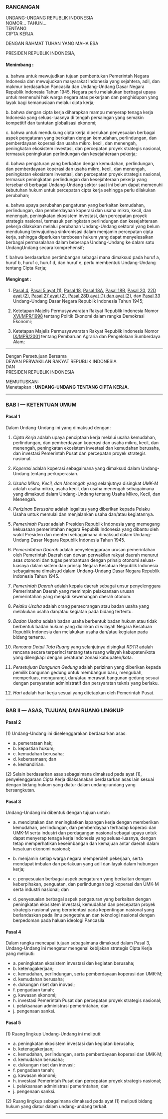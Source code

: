 ### RANCANGAN  
UNDANG-UNDANG REPUBLIK INDONESIA\
NOMOR… TAHUN...\
TENTANG\
CIPTA KERJA

DENGAN RAHMAT TUHAN YANG MAHA ESA  

PRESIDEN REPUBLIK INDONESIA,  

#### Menimbang :

a. bahwa untuk mewujudkan tujuan pembentukan Pemerintah Negara Indonesia dan mewujudkan masyarakat Indonesia yang sejahtera, adil, dan makmur berdasarkan Pancasila dan Undang-Undang Dasar Negara Republik Indonesia Tahun 1945, Negara perlu melakukan berbagai upaya untuk memenuhi hak warga negara atas pekerjaan dan penghidupan yang layak bagi kemanusiaan melalui cipta kerja;

b. bahwa dengan cipta kerja diharapkan mampu menyerap tenaga kerja Indonesia yang seluas-luasnya di tengah persaingan yang semakin kompetitif dan tuntutan globalisasi ekonomi;

c. bahwa untuk mendukung cipta kerja diperlukan penyesuaian berbagai aspek pengaturan yang berkaitan dengan kemudahan, perlindungan, dan pemberdayaan koperasi dan usaha mikro, kecil, dan menengah, peningkatan ekosistem investasi, dan percepatan proyek strategis nasional, termasuk peningkatan perlindungan dan kesejahteraan pekerja;

d. bahwa pengaturan yang berkaitan dengan kemudahan, perlindungan, dan pemberdayaan koperasi dan usaha mikro, kecil, dan menengah, peningkatan ekosistem investasi, dan percepatan proyek strategis nasional, termasuk peningkatan perlindungan dan kesejahteraan pekerja yang tersebar di berbagai Undang-Undang sektor saat ini belum dapat memenuhi kebutuhan hukum untuk percepatan cipta kerja sehingga perlu dilakukan perubahan;

e. bahwa upaya perubahan pengaturan yang berkaitan kemudahan, perlindungan, dan pemberdayaan koperasi dan usaha mikro, kecil, dan menengah, peningkatan ekosistem investasi, dan percepatan proyek strategis nasional, termasuk peningkatan perlindungan dan kesejahteraan pekerja dilakukan melalui perubahan Undang-Undang sektoral yang belum mendukung terwujudnya sinkronisasi dalam menjamin percepatan cipta kerja, sehingga diperlukan terobosan hukum yang dapat menyelesaikan berbagai permasalahan dalam beberapa Undang-Undang ke dalam satu UndangUndang secara komprehensif;

f. bahwa berdasarkan pertimbangan sebagai mana dimaksud pada huruf a, huruf b, huruf c, huruf d, dan huruf e, perlu membentuk Undang-Undang tentang Cipta Kerja;

#### Mengingat :

1. [Pasal 4][uud45p4], [Pasal 5 ayat (1)][uud45p5], [Pasal 18][uud45p18], [Pasal 18A][uud45p18a], [Pasal 18B][uud45p18b], [Pasal 20][uud45p20], [22D ayat (2)][uud45p22d], [Pasal 27 ayat (2)][uud45p27], [Pasal 28D ayat (1) dan ayat (2)][uud45p28d], dan [Pasal 33][uud45p33] Undang-Undang Dasar Negara Republik Indonesia Tahun 1945;

2. Ketetapan Majelis Permusyawaratan Rakyat Republik Indonesia Nomor [XVI/MPR/1998][mpr1998XVI] tentang Politik Ekonomi dalam rangka Demokrasi Ekonomi;

3. Ketetapan Majelis Permusyawaratan Rakyat Republik Indonesia Nomor [IX/MPR/2001][mpr2001IX] tentang Pembaruan Agraria dan Pengelolaan Sumberdaya Alam;

---

Dengan Persetujuan Bersama  
DEWAN PERWAKILAN RAKYAT REPUBLIK INDONESIA  
DAN  
PRESIDEN REPUBLIK INDONESIA

MEMUTUSKAN:  
Menetapkan : **UNDANG-UNDANG TENTANG CIPTA KERJA**.

---

### BAB I — KETENTUAN UMUM

#### Pasal 1
Dalam Undang-Undang ini yang dimaksud dengan:

1. *Cipta Kerja* adalah upaya penciptaan kerja melalui usaha kemudahan, perlindungan, dan pemberdayaan koperasi dan usaha mikro, kecil, dan menengah, peningkatan ekosistem investasi dan kemudahan berusaha, dan investasi Pemerintah Pusat dan percepatan proyek strategis nasional.

2. *Koperasi* adalah koperasi sebagaimana yang dimaksud dalam Undang-Undang tentang perkoperasian.

3. *Usaha Mikro, Kecil, dan Menengah* yang selanjutnya disingkat *UMK-M* adalah usaha mikro, usaha kecil, dan usaha menengah sebagaimana yang dimaksud dalam Undang-Undang tentang Usaha Mikro, Kecil, dan Menengah.

4. *Perizinan Berusaha* adalah legalitas yang diberikan kepada Pelaku Usaha untuk memulai dan menjalankan usaha dan/atau kegiatannya.

5. *Pemerintah Pusat* adalah Presiden Republik Indonesia yang memegang kekuasaan pemerintahan negara Republik Indonesia yang dibantu oleh wakil Presiden dan menteri sebagaimana dimaksud dalam Undang-Undang Dasar Negara Republik Indonesia Tahun 1945.

6. *Pemerintahan Daerah* adalah penyelenggaraan urusan pemerintahan oleh Pemerintah Daerah dan dewan perwakilan rakyat daerah menurut asas otonomi dan tugas pembantuan dengan prinsip otonomi seluas-luasnya dalam sistem dan prinsip Negara Kesatuan Republik Indonesia sebagaimana dimaksud dalam Undang-Undang Dasar Negara Republik Indonesia Tahun 1945.

7. *Pemerintah Daerah* adalah kepala daerah sebagai unsur penyelenggara Pemerintahan Daerah yang memimpin pelaksanaan urusan pemerintahan yang menjadi kewenangan daerah otonom.

8. *Pelaku Usaha* adalah orang perseorangan atau badan usaha yang melakukan usaha dan/atau kegiatan pada bidang tertentu.

9. *Badan Usaha* adalah badan usaha berbentuk badan hukum atau tidak berbentuk badan hukum yang didirikan di wilayah Negara Kesatuan Republik Indonesia dan melakukan usaha dan/atau kegiatan pada bidang tertentu.

10. *Rencana Detail Tata Ruang* yang selanjutnya disingkat *RDTR* adalah rencana secara terperinci tentang tata ruang wilayah kabupaten/kota yang dilengkapi dengan peraturan zonasi kabupaten/kota.

11. *Persetujuan Bangunan Gedung* adalah perizinan yang diberikan kepada pemilik bangunan gedung untuk membangun baru, mengubah, memperluas, mengurangi, dan/atau merawat bangunan gedung sesuai dengan persyaratan administratif dan persyaratan teknis yang berlaku.

12. *Hari* adalah hari kerja sesuai yang ditetapkan oleh Pemerintah Pusat.

---

### BAB II — ASAS, TUJUAN, DAN RUANG LINGKUP

#### Pasal 2
(1) Undang-Undang ini diselenggarakan berdasarkan asas:
* a. pemerataan hak;
* b. kepastian hukum;
* c. kemudahan berusaha;
* d. kebersamaan; dan
* e. kemandirian.

(2) Selain berdasarkan asas sebagaimana dimaksud pada ayat (1), penyelenggaraan Cipta Kerja dilaksanakan berdasarkan asas lain sesuai dengan bidang hukum yang diatur dalam undang-undang yang bersangkutan.

#### Pasal 3
Undang-Undang ini dibentuk dengan tujuan untuk:

* a. menciptakan dan meningkatkan lapangan kerja dengan memberikan kemudahan, perlindungan, dan pemberdayaan terhadap koperasi dan UMK-M serta industri dan perdagangan nasional sebagai upaya untuk dapat menyerap tenaga kerja Indonesia yang seluas-luasnya, dengan tetap memperhatikan keseimbangan dan kemajuan antar daerah dalam kesatuan ekonomi nasional;

* b. menjamin setiap warga negara memperoleh pekerjaan, serta mendapat imbalan dan perlakuan yang adil dan layak dalam hubungan kerja;

* c. penyesuaian berbagai aspek pengaturan yang berkaitan dengan keberpihakan, penguatan, dan perlindungan bagi koperasi dan UMK-M serta industri nasional; dan

* d. penyesuaian berbagai aspek pengaturan yang berkaitan dengan peningkatan ekosistem investasi, kemudahan dan percepatan proyek strategis nasional yang berorientasi pada kepentingan nasional yang berlandaskan pada ilmu pengetahuan dan teknologi nasional dengan berpedoman pada haluan ideologi Pancasila.


#### Pasal 4
Dalam rangka mencapai tujuan sebagaimana dimaksud dalam Pasal 3, Undang-Undang ini mengatur mengenai kebijakan strategis Cipta Kerja yang meliputi:

* a. peningkatan ekosistem investasi dan kegiatan berusaha;
* b. ketenagakerjaan;
* c. kemudahan, perlindungan, serta pemberdayaan koperasi dan UMK-M;
* d. kemudahan berusaha;
* e. dukungan riset dan inovasi;
* f. pengadaan tanah;
* g. kawasan ekonomi;
* h. investasi Pemerintah Pusat dan percepatan proyek strategis nasional;
* i. pelaksanaan administrasi pemerintahan; dan
* j. pengenaan sanksi.

#### Pasal 5

(1) Ruang lingkup Undang-Undang ini meliputi:
* a. peningkatan ekosistem investasi dan kegiatan berusaha;
* b. ketenagakerjaan;
* c. kemudahan, perlindungan, serta pemberdayaan koperasi dan UMK-M;
* d. kemudahan berusaha;
* e. dukungan riset dan inovasi;
* f. pengadaan tanah;
* g. kawasan ekonomi;
* h. investasi Pemerintah Pusat dan percepatan proyek strategis nasional;
* i. pelaksanaan administrasi pemerintahan; dan
* j. pengenaan sanksi.

(2) Ruang lingkup sebagaimana dimaksud pada ayat (1) meliputi bidang hukum yang diatur dalam undang-undang terkait.

---

<!-- UUD 1945 -->

[uud45p4]: https://github.com/ariefrahmansyah/uud-1945/blob/master/uud-1945.md#pasal-4
[uud45p5]: https://github.com/ariefrahmansyah/uud-1945/blob/master/uud-1945.md#pasal-5
[uud45p18]: https://github.com/ariefrahmansyah/uud-1945/blob/master/uud-1945.md#pasal-18
[uud45p18a]: https://github.com/ariefrahmansyah/uud-1945/blob/master/uud-1945.md#pasal-18a-
[uud45p18b]: https://github.com/ariefrahmansyah/uud-1945/blob/master/uud-1945.md#pasal-18b-
[uud45p20]: https://github.com/ariefrahmansyah/uud-1945/blob/master/uud-1945.md#pasal-20
[uud45p22d]: https://github.com/ariefrahmansyah/uud-1945/blob/master/uud-1945.md#pasal-22d-
[uud45p27]: https://github.com/ariefrahmansyah/uud-1945/blob/master/uud-1945.md#pasal-27
[uud45p28d]: https://github.com/ariefrahmansyah/uud-1945/blob/master/uud-1945.md#pasal-28d-
[uud45p33]: https://github.com/ariefrahmansyah/uud-1945/blob/master/uud-1945.md#pasal-33

<!-- TAP MPR -->

[mpr1998XVI]: https://github.com/rms46/uuri/blob/master/MPR/1998/TAP-MPR-1998-016-POLITIK-EKONOMI-DALAM-RANGKA-DEMOKRASI-EKONOMI.pdf
[mpr2001IX]: https://github.com/rms46/uuri/blob/master/MPR/2001/TAP-MPR-2001-009-PEMBARUAN-AGRARIA-DAN-PENGELOLAAN-SUMBER-DAYA-ALAM.pdf
